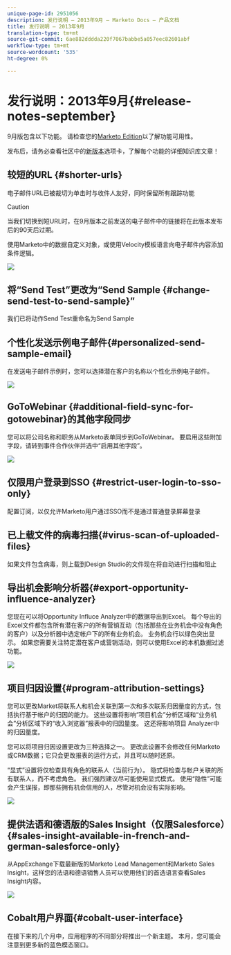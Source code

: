 ```yaml
---
unique-page-id: 2951056
description: 发行说明 — 2013年9月 — Marketo Docs — 产品文档
title: 发行说明 — 2013年9月
translation-type: tm+mt
source-git-commit: 6ae882dddda220f7067babbe5a057eec82601abf
workflow-type: tm+mt
source-wordcount: '535'
ht-degree: 0%

---
```



# 发行说明：2013年9月{#release-notes-september}

9月版包含以下功能。 请检查您的[Marketo Edition](https://docs.marketo.com/display/docs/assets/pricing.php)以了解功能可用性。

发布后，请务必查看社区中的[新版本](release-notes-december-2013.md)选项卡，了解每个功能的详细知识库文章！

## 较短的URL {#shorter-urls}

电子邮件URL已被裁切为单击时与收件人友好，同时保留所有跟踪功能

>[!CAUTION]
>
>当我们切换到短URL时，在9月版本之前发送的电子邮件中的链接将在此版本发布后的90天后过期。

使用Marketo中的数据自定义对象，或使用Velocity模板语言向电子邮件内容添加条件逻辑。

![](assets/image2014-9-22-17-3a10-3a56.png)

## 将“Send Test”更改为“Send Sample {#change-send-test-to-send-sample}”

我们已将动作Send Test重命名为Send Sample

## 个性化发送示例电子邮件{#personalized-send-sample-email}

在发送电子邮件示例时，您可以选择潜在客户的名称以个性化示例电子邮件。

![](assets/image2014-9-22-17-3a11-3a22.png)

## GoToWebinar {#additional-field-sync-for-gotowebinar}的其他字段同步

您可以将公司名称和职务从Marketo表单同步到GoToWebinar。 要启用这些附加字段，请转到事件合作伙伴并选中“启用其他字段”。

![](assets/image2014-9-22-17-3a11-3a53.png)

## 仅限用户登录到SSO {#restrict-user-login-to-sso-only}

配置订阅，以仅允许Marketo用户通过SSO而不是通过普通登录屏幕登录

## 已上载文件的病毒扫描{#virus-scan-of-uploaded-files}

如果文件包含病毒，则上载到Design Studio的文件现在将自动进行扫描和阻止

## 导出机会影响分析器{#export-opportunity-influence-analyzer}

您现在可以将Opportunity Influce Analyzer中的数据导出到Excel。 每个导出的Excel文件都包含所有潜在客户的所有营销互动（包括那些在业务机会中没有角色的客户）以及分析器中选定帐户下的所有业务机会。 业务机会行以绿色突出显示。 如果您需要关注特定潜在客户或营销活动，则可以使用Excel的本机数据过滤功能。

![](assets/image2014-9-22-17-3a12-3a23.png)

## 项目归因设置{#program-attribution-settings}

您可以更改Market将联系人和机会关联到第一次和多次联系归因量度的方式，包括执行基于帐户的归因的能力。 这些设置将影响“项目机会”分析区域和“业务机会”分析区域下的“收入浏览器”报表中的归因量度。 这还将影响项目 Analyzer中的归因量度。

您可以将项目归因设置更改为三种选择之一。 更改此设置不会修改任何Marketo或CRM数据；它只会更改报表的运行方式，并且可以随时还原。

“显式”设置将仅检查具有角色的联系人（当前行为）。 隐式将检查与帐户关联的所有联系人，而不考虑角色。 我们强烈建议尽可能使用显式模式。 使用“隐性”可能会产生误报，即那些拥有机会信用的人，尽管对机会没有实际影响。

![](assets/image2014-9-22-17-3a12-3a43.png)

## 提供法语和德语版的Sales Insight（仅限Salesforce）{#sales-insight-available-in-french-and-german-salesforce-only}

从AppExchange下载最新版的Marketo Lead Management和Marketo Sales Insight，这样您的法语和德语销售人员可以使用他们的首选语言查看Sales Insight内容。

![](assets/image2014-9-22-17-3a13-3a12.png)

## Cobalt用户界面{#cobalt-user-interface}

在接下来的几个月中，应用程序的不同部分将推出一个新主题。 本月，您可能会注意到更多新的蓝色模态窗口。
